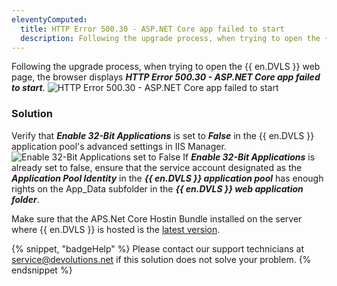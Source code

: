 ```yaml
---
eleventyComputed:
  title: HTTP Error 500.30 - ASP.NET Core app failed to start
  description: Following the upgrade process, when trying to open the {{ en.DVLS }} web page, the browser displays HTTP Error 500.30 - ASP.NET Core app failed to start.
---
```

Following the upgrade process, when trying to open the {{ en.DVLS }} web page, the browser displays ***HTTP Error 500.30 - ASP.NET Core app failed to start***.
![HTTP Error 500.30 - ASP.NET Core app failed to start](https://cdnweb.devolutions.net/docs/docs_en_kb_KB8109.png)

### Solution

Verify that ***Enable 32-Bit Applications*** is set to ***False*** in the {{ en.DVLS }} application pool's advanced settings in IIS Manager.
![Enable 32-Bit Applications set to False](https://cdnweb.devolutions.net/docs/docs_en_kb_KB6161.png)
If ***Enable 32-Bit Applications*** is already set to false, ensure that the service account designated as the ***Application Pool Identity*** in the ***{{ en.DVLS }} application pool*** has enough rights on the App_Data subfolder in the ***{{ en.DVLS }} web application folder***.

Make sure that the APS.Net Core Hostin Bundle installed on the server where {{ en.DVLS }} is hosted is the [latest version](https://dotnet.microsoft.com/en-us/download/dotnet/thank-you/runtime-aspnetcore-6.0.25-windows-hosting-bundle-installer).

{% snippet, "badgeHelp" %}
Please contact our support technicians at [service@devolutions.net](mailto:service@devolutions.net) if this solution does not solve your problem.
{% endsnippet %}